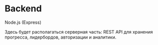 # Backend

Node.js (Express)

Здесь будет располагаться серверная часть: REST API для хранения прогресса, лидербордов, авторизации и аналитики. 